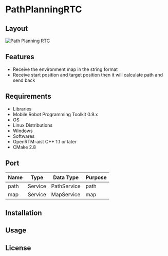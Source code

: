 PathPlanningRTC
===============

Layout
----

![Path Planning RTC](https://farm4.staticflickr.com/3954/15665417562_c231727b2a_o.png)

Features
----
  * Receive the environment map in the string format
  * Receive start position and target position then it will calculate path and send back

Requirements
----
  * Libraries
   * Mobile Robot Programming Toolkit 0.9.x
  * OS
   * Linux Distributions
   * Windows
  * Softwares
   * OpenRTM-aist C++ 1.1 or later
   * CMake 2.8

Port
----

| Name     | Type          | Data Type   | Purpose  |
| -------- | ------------- | ----------- | ----- |
| path     | Service       | PathService | path |
| map      | Service       | MapService  | map |


Installation
----

Usage
----


License
----
